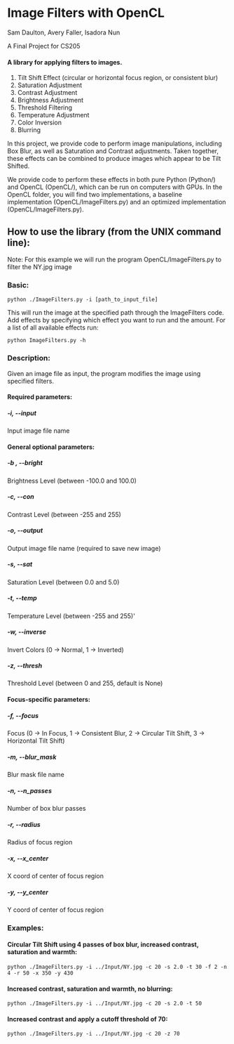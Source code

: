# Image Filters with OpenCL
Sam Daulton, Avery Faller, Isadora Nun

A Final Project for CS205

#### A library for applying filters to images.
1. Tilt Shift Effect (circular or horizontal focus region, or consistent blur)
2. Saturation Adjustment
3. Contrast Adjustment
4. Brightness Adjustment
5. Threshold Filtering
6. Temperature Adjustment
7. Color Inversion
8. Blurring


In this project, we provide code to perform image manipulations, including Box Blur, as well as Saturation and Contrast adjustments.
Taken together, these effects can be combined to produce images which appear to be Tilt Shifted.

We provide code to perform these effects in both pure Python (Python/) and OpenCL (OpenCL/), which can be run on computers with GPUs.  In the OpenCL folder, you will find two implementations, a baseline implementation (OpenCL/ImageFilters.py) and an optimized implementation (OpenCL/ImageFilters.py).

## How to use the library (from the UNIX command line):
Note: For this example we will run the program OpenCL/ImageFilters.py to filter the NY.jpg image
### Basic: 
    python ./ImageFilters.py -i [path_to_input_file]

This will run the image at the specified path through the ImageFilters code.  Add effects by specifying which effect you want to run and the amount.  For a list of all available effects run:

    python ImageFilters.py -h

### Description: 
Given an image file as input, the program modifies the image using specified filters.

#### Required parameters:
##### -i, --input
Input image file name

#### General optional parameters:
##### -b , --bright
Brightness Level (between -100.0 and 100.0)
##### -c, --con
Contrast Level (between -255 and 255)
##### -o, --output
Output image file name (required to save new image)
##### -s, --sat
Saturation Level (between 0.0 and 5.0)
##### -t, --temp
Temperature Level (between -255 and 255)'
##### -w, --inverse
Invert Colors (0 -> Normal, 1 -> Inverted)
##### -z, --thresh
Threshold Level (between 0 and 255, default is None)

#### Focus-specific parameters:
##### -f, --focus
Focus (0 -> In Focus, 1 -> Consistent Blur, 2 -> Circular Tilt Shift, 3 -> Horizontal Tilt Shift)
##### -m, --blur_mask
Blur mask file name
##### -n, --n_passes
Number of box blur passes
##### -r, --radius
Radius of focus region
##### -x, --x_center
X coord of center of focus region
##### -y, --y_center
Y coord of center of focus region

### Examples:
#### Circular Tilt Shift using 4 passes of box blur, increased contrast, saturation and warmth:
    python ./ImageFilters.py -i ../Input/NY.jpg -c 20 -s 2.0 -t 30 -f 2 -n 4 -r 50 -x 350 -y 430
#### Increased contrast, saturation and warmth, no blurring:
    python ./ImageFilters.py -i ../Input/NY.jpg -c 20 -s 2.0 -t 50
#### Increased contrast and apply a cutoff threshold of 70:
    python ./ImageFilters.py -i ../Input/NY.jpg -c 20 -z 70
